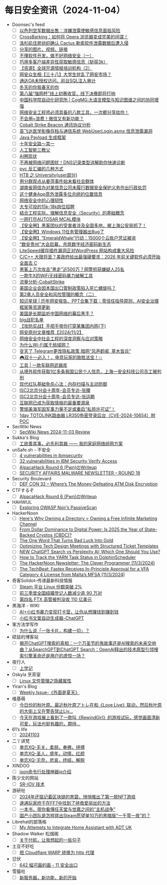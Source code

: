 # 每日安全资讯（2024-11-04）

- Doonsec's feed
  - [ ] [以色列空军数据出售：涉嫌泄露使敏感信息面临风险](https://mp.weixin.qq.com/s?__biz=MzkxNDM4OTM3OQ==&mid=2247504139&idx=1&sn=90508de133819766a472a2ad19a10ccd)
  - [ ] [CrossBarking：如何将 Opera 浏览器变成完美的间谍！](https://mp.weixin.qq.com/s?__biz=MzkxNDM4OTM3OQ==&mid=2247504139&idx=2&sn=7e9fb660d934f3fe9120a7cf8dcead03)
  - [ ] [洛杉矶住房组织确认 Cactus 勒索软件泄露数据后遭入侵](https://mp.weixin.qq.com/s?__biz=MzkxNDM4OTM3OQ==&mid=2247504139&idx=3&sn=cb4c8dae458fa8ddc73daa4d7daff81e)
  - [ ] [分享的图片、视频、链接](https://mp.weixin.qq.com/s?__biz=MzI2NTUyODMwNA==&mid=2247483727&idx=1&sn=8dd1c137be100c5e0f6f050ce76bed86)
  - [ ] [不懂软件开发，做不好网络安全（一）](https://mp.weixin.qq.com/s?__biz=MzI3NzM5NDA0NA==&mid=2247489706&idx=1&sn=49b24fca5fc8aa9d89181bfeb0446aa8)
  - [ ] [巧用多客户端差异性获取敏感信息（斩获3k）](https://mp.weixin.qq.com/s?__biz=MzIzMTIzNTM0MA==&mid=2247496277&idx=1&sn=9a7c2587ffacd0a2ba9bd43412ce5408)
  - [ ] [【资源】全球开源情报培训机构（2）](https://mp.weixin.qq.com/s?__biz=MzI2MTE0NTE3Mw==&mid=2651147531&idx=1&sn=1452cce43ce8113857ee2df05049ab14)
  - [ ] [网安众生相【三十八】大学生扰乱了网安市场？](https://mp.weixin.qq.com/s?__biz=MzI1Mjc3NTUwMQ==&mid=2247536014&idx=1&sn=c6dbeb92f222710f0069802645d37b65)
  - [ ] [通达OA未授权访问、前台SQL注入审计](https://mp.weixin.qq.com/s?__biz=Mzg2NDg2MDIxNQ==&mid=2247484951&idx=1&sn=0dae3f9deadbe40f81ba47cda779796e)
  - [ ] [冬天的你我春天的你](https://mp.weixin.qq.com/s?__biz=MzAxOTk3NTg5OQ==&mid=2247491555&idx=1&sn=b38037639cef41d01b72f1ce72f8f909)
  - [ ] [第八届“强网杯”线上初赛收官，线下决赛即将打响](https://mp.weixin.qq.com/s?__biz=Mzg4MjY3NDQ2Ng==&mid=2247487338&idx=1&sn=1f53c55b4276ce67575f51597f3dda72)
  - [ ] [中国科学院自动化研究所 | CogMG:大语言模型与知识图谱之间的协同增强](https://mp.weixin.qq.com/s?__biz=MzU5MTM5MTQ2MA==&mid=2247491314&idx=1&sn=b2fbcae0528c2f129f61363cf980d4e6)
  - [ ] [网络安全工程师必须具备的八款工具，一次都分享给你！](https://mp.weixin.qq.com/s?__biz=MzIyMzIwNzAxMQ==&mid=2649462610&idx=1&sn=906851852c0d5692c6e9518ea394d524)
  - [ ] [不会用=浪费！微信又有新功能？](https://mp.weixin.qq.com/s?__biz=MjM5ODYwMjI2MA==&mid=2649786334&idx=1&sn=a9af6d8aa89c0c9c5a5e83c13558ab4c)
  - [ ] [Cobalt Strike Beacon 通讯协议分析](https://mp.weixin.qq.com/s?__biz=MzI5MzkwMzU1Nw==&mid=2247485161&idx=1&sn=0ce9804d150eb7cf5d30969af1eca348)
  - [ ] [英飞达医学影像存档与通信系统 WebUserLogin.asmx 信息泄露漏洞](https://mp.weixin.qq.com/s?__biz=MzkzMTcwMTg1Mg==&mid=2247488793&idx=1&sn=600d11f7470d5babb37801dd5ed65fa3)
  - [ ] [Java Payload 生成框架](https://mp.weixin.qq.com/s?__biz=MzkyMTQwNjA4NA==&mid=2247485113&idx=1&sn=5b2f01ec944270c6c7e2262689c37c65)
  - [ ] [十年安全路～其一](https://mp.weixin.qq.com/s?__biz=Mzg5OTkwMjEwMg==&mid=2247483815&idx=1&sn=c4600b289c816b1eea656c8826d2c2d7)
  - [ ] [人工智能三教父](https://mp.weixin.qq.com/s?__biz=MzI3MDY0Nzg1Nw==&mid=2247489230&idx=1&sn=a3536c4b883d3fe7561fed33a75ea014)
  - [ ] [AI圈现状](https://mp.weixin.qq.com/s?__biz=MzU4NDY3MTk2NQ==&mid=2247490804&idx=1&sn=ceaa99b6053fd09c6fd068eae3318853)
  - [ ] [不再被网络问题困扰！DNS记录类型详解助你快速诊断](https://mp.weixin.qq.com/s?__biz=MzI5MjY4MTMyMQ==&mid=2247486521&idx=1&sn=88ac10e02067499f6b6782fd42faf612)
  - [ ] [pyc 反汇编的几种方式](https://mp.weixin.qq.com/s?__biz=MzI2ODAwNjcyNQ==&mid=2247484023&idx=1&sn=12264bd4f8dffd08060f64cce098c46f)
  - [ ] [HTB 之 University(user部分)](https://mp.weixin.qq.com/s?__biz=MzkxMjYyMjA3Mg==&mid=2247485076&idx=1&sn=724e31274c73dd3386945c370ddd9dfb)
  - [ ] [用分群观点从姜萍事件始末看社会群体](https://mp.weixin.qq.com/s?__biz=Mzg4NDY4Mzk3Mw==&mid=2247485368&idx=1&sn=9f29ff4c85fd5b34e863e1d84e0d23e1)
  - [ ] [湖南省网信办对某信息公司未履行数据安全保护义务作出行政处罚](https://mp.weixin.qq.com/s?__biz=MzI0NzE4ODk1Mw==&mid=2652093952&idx=1&sn=e199806271939ae5d5e856707df22037)
  - [ ] [这个健身App意外泄露多位总统的位置信息](https://mp.weixin.qq.com/s?__biz=MzI0NzE4ODk1Mw==&mid=2652093952&idx=2&sn=6b8144f1433550ae4bbd9f24542cfa47)
  - [ ] [网络安全中的心理韧性](https://mp.weixin.qq.com/s?__biz=MzkyODYwODkyMA==&mid=2247484457&idx=1&sn=b586cc6a8c1aa8adf959c0863e48de0c)
  - [ ] [大专可投的15k-18k岗位招聘](https://mp.weixin.qq.com/s?__biz=MzkyOTQzNjIwNw==&mid=2247489830&idx=1&sn=e0c8bf5d8d3c0ce1d9e34d427b34f996)
  - [ ] [结合工程实际，理解信息安全（Security）的基础概念](https://mp.weixin.qq.com/s?__biz=MzIzOTc2OTAxMg==&mid=2247545514&idx=1&sn=6ed53281744abac1a11a8c4035dca9f0)
  - [ ] [一网打尽AUTOSAR MCAL模块](https://mp.weixin.qq.com/s?__biz=MzIzOTc2OTAxMg==&mid=2247545514&idx=2&sn=f9e354eae1070ae3b4048a5e3cbb2dca)
  - [ ] [【安全圈】黑客团伙的受害者涉及全国多地，被上海公安局抓了！](https://mp.weixin.qq.com/s?__biz=MzIzMzE4NDU1OQ==&mid=2652065701&idx=1&sn=a03b2b8222f01674be8fdf329477ccd3)
  - [ ] [【安全圈】Windows 11任务管理器出Bug了](https://mp.weixin.qq.com/s?__biz=MzIzMzE4NDU1OQ==&mid=2652065701&idx=2&sn=285bee2a1e0729e0a0bedcd8d0af5585)
  - [ ] [【安全圈】“EmeraldWhale”行动：15000个云账户凭证被盗](https://mp.weixin.qq.com/s?__biz=MzIzMzE4NDU1OQ==&mid=2652065701&idx=3&sn=c586e5ad23db24223b39fea41e8bb896)
  - [ ] [“数安贵州”大会启幕，共筑数字经济密码新生态](https://mp.weixin.qq.com/s?__biz=MzI5NTM4OTQ5Mg==&mid=2247631817&idx=1&sn=382bf0dfdbad915b9566cad206de77a7)
  - [ ] [LiteSpeed缓存插件漏洞正对WordPress 网站构成重大风险](https://mp.weixin.qq.com/s?__biz=MzI5NTM4OTQ5Mg==&mid=2247631817&idx=2&sn=0ed49d551b896693f6ee10bd6af08488)
  - [ ] [C/C++ 大限将至？美政府给出最强硬要求：2026 年前关键软件必须开始全面去 C](https://mp.weixin.qq.com/s?__biz=MzI5NTM4OTQ5Mg==&mid=2247631817&idx=3&sn=edb52c0987c463147190d405e132b552)
  - [ ] [黑客上万次攻击“黑走”近500万？网警抓获嫌疑人25名](https://mp.weixin.qq.com/s?__biz=MzI5NTM4OTQ5Mg==&mid=2247631817&idx=4&sn=9fd339040c9b71a2905dbe9c33961f95)
  - [ ] [一款牛X的WiFi无线密码暴力破解工具](https://mp.weixin.qq.com/s?__biz=Mzk0NjQ5MTM1MA==&mid=2247492524&idx=1&sn=4dfca1dc45e2b911a57490cbdcb93fa7)
  - [ ] [流量分析-CobaltStrike](https://mp.weixin.qq.com/s?__biz=MzU1NjczNjA0Nw==&mid=2247485417&idx=1&sn=bbb86c05f134ff7b7a697f99069aee52)
  - [ ] [美国企业会因本国出口管制政策陷入死亡螺旋吗？](https://mp.weixin.qq.com/s?__biz=MzI1OTExNDY1NQ==&mid=2651616760&idx=1&sn=f52a9403c16d33f03b48f13a0625c98f)
  - [ ] [第2章人员安全和风险管理的概念（二）](https://mp.weixin.qq.com/s?__biz=Mzg3NTU1OTc3Mw==&mid=2247484456&idx=1&sn=75960b91929319e68262e6fd2512b710)
  - [ ] [知识星球 | 历年网安报告、PPT合集下载；零信任指导原则、AI安全治理框架等资源更新](https://mp.weixin.qq.com/s?__biz=MzU5ODgzNTExOQ==&mid=2247630701&idx=1&sn=79266d7ca4981c899ece0b831cafa7f9)
  - [ ] [美国是长期监听中国网络的幕后黑手？](https://mp.weixin.qq.com/s?__biz=MzkxMjYxODcyNA==&mid=2247484501&idx=1&sn=444610837231545ee5f800d044b20f36)
  - [ ] [blg战犯名单](https://mp.weixin.qq.com/s?__biz=MzkxOTI5NzY4MA==&mid=2247486083&idx=1&sn=b68d24369adea5b99ad3ac11022b91af)
  - [ ] [【攻防实战】手把手带你打穿某集团内网(下)](https://mp.weixin.qq.com/s?__biz=Mzg5NTU2NjA1Mw==&mid=2247493852&idx=1&sn=0f8e8367f2b3993a0a2bda35a5270302)
  - [ ] [网安原创文章推荐【2024/11/2】](https://mp.weixin.qq.com/s?__biz=MzAxNzg3NzMyNQ==&mid=2247489089&idx=1&sn=0e536cbb87f90ecca160b2a81c8d1c9e)
  - [ ] [网络安全中社会工程的深度洞察与应对策略](https://mp.weixin.qq.com/s?__biz=Mzg2NTk4MTE1MQ==&mid=2247486111&idx=1&sn=1c08196ca2c1868532e7f880d0007f48)
  - [ ] [为什么Wi-Fi属于局域网？](https://mp.weixin.qq.com/s?__biz=MzIxNTM3NDE2Nw==&mid=2247490209&idx=1&sn=f0a231bacde46f0eaefb8fe413760817)
  - [ ] [变天了,Telegram更改隐私政策,暗网“风声鹤唳, 草木皆兵”](https://mp.weixin.qq.com/s?__biz=MzkxOTUyOTc0NQ==&mid=2247491873&idx=1&sn=9ee8c7fc32775666649ca3f9f51a2486)
  - [ ] [🎮双十一必入！，电竞玩家的致胜法宝！💥](https://mp.weixin.qq.com/s?__biz=Mzg2MjkwMDY3OA==&mid=2247485469&idx=1&sn=6ebe44143c260dd03013d35f904cf528)
  - [ ] [工具 | 一款车联网武器库](https://mp.weixin.qq.com/s?__biz=MzkxNTY4NTQwMg==&mid=2247483932&idx=1&sn=cd82f5a774db85a0b00cb6f9e5960fff)
  - [ ] [从境外软件获取1亿多条我国公民个人信息，上海一安全科技公司员工被判刑](https://mp.weixin.qq.com/s?__biz=MzIxMDIwODM2MA==&mid=2653931015&idx=1&sn=53c91eca37d26101577eaba3877afedc)
  - [ ] [现代红队基础免杀心法：内存扫描与主动防御](https://mp.weixin.qq.com/s?__biz=MzU0NDc0NTY3OQ==&mid=2247487998&idx=1&sn=415f4a52fb1e19b8764a041c6e1ddec0)
  - [ ] [ISC2北京分会十周年-会员专访-张臻](https://mp.weixin.qq.com/s?__biz=MzAxMzEyMjQ4Mg==&mid=2688531230&idx=1&sn=eb5a5b3d2702b3784f74a15551f700c2)
  - [ ] [ISC2北京分会十周年-会员专访-张运鹏](https://mp.weixin.qq.com/s?__biz=MzAxMzEyMjQ4Mg==&mid=2688531230&idx=2&sn=d369a9d158e852a45db7b27179e6ccd2)
  - [ ] [互联网已成为获取情报的最重要源泉](https://mp.weixin.qq.com/s?__biz=MzkxNzU5MjE0OA==&mid=2247485269&idx=1&sn=60da23596fd7233e5b9a24b7aa48379d)
  - [ ] [警惕美海军因军事力量不足或重启“私掠许可证”！](https://mp.weixin.qq.com/s?__biz=MzkxMTA3MDk3NA==&mid=2247486580&idx=1&sn=6f02471a83940e149ad29036bbaaa095)
  - [ ] [1day TOTOLINK路由器 LR350免密登录后台（CVE-2024-10654）附POC](https://mp.weixin.qq.com/s?__biz=MzkzNzU5MDMxOA==&mid=2247484113&idx=1&sn=b22a7f15608d9f77dd44cd962b9e7bb9)
- SecWiki News
  - [ ] [SecWiki News 2024-11-03 Review](http://www.sec-wiki.com/?2024-11-03)
- Sukka's Blog
  - [ ] [工欲善其事，必先利其器 —— 我的家庭网络组网方案](https://blog.skk.moe/post/home-network-setup/)
- unSafe.sh - 不安全
  - [ ] [4 vulnerabilities in ibmsecurity](https://buaq.net/go-270782.html)
  - [ ] [32 vulnerabilities in IBM Security Verify Access](https://buaq.net/go-270783.html)
  - [ ] [AlpacaHack Round 6 (Pwn)のWriteup](https://buaq.net/go-270778.html)
  - [ ] [SECURITY AFFAIRS MALWARE NEWSLETTER – ROUND 18](https://buaq.net/go-270779.html)
- Security Boulevard
  - [ ] [DEF CON 32 – Where’s The Money-Defeating ATM Disk Encryption](https://securityboulevard.com/2024/11/def-con-32-wheres-the-money-defeating-atm-disk-encryption/)
- CTFするぞ
  - [ ] [AlpacaHack Round 6 (Pwn)のWriteup](https://ptr-yudai.hatenablog.com/entry/2024/11/03/233033)
- HAHWUL
  - [ ] [Exploring OWASP Noir’s PassiveScan](https://www.hahwul.com/2024/11/03/passivescan-in-owasp-noir/)
- HackerNoon
  - [ ] [Here's Why Owning a Directory = Owning a Free Infinite Marketing Channel](https://hackernoon.com/heres-why-owning-a-directory-owning-a-free-infinite-marketing-channel?source=rss)
  - [ ] [From Dollar Dominance to Digital Power: Is 2025 the Year of State-Backed Cryptos (CBDC)?](https://hackernoon.com/from-dollar-dominance-to-digital-power-is-2025-the-year-of-state-backed-cryptos-cbdc?source=rss)
  - [ ] [The One Word That Turns Bad Luck Into Gold](https://hackernoon.com/the-one-word-that-turns-bad-luck-into-gold?source=rss)
  - [ ] [Optimizing Tech Design Meetings with Structured Ticket Templates](https://hackernoon.com/optimizing-tech-design-meetings-with-structured-ticket-templates?source=rss)
  - [ ] [NEW ChatGPT Search vs Perplexity AI: Which One Should You Use?](https://hackernoon.com/new-chatgpt-search-vs-perplexity-ai-which-one-should-you-use?source=rss)
  - [ ] [How to Track the YARN Task Status in DolphinScheduler](https://hackernoon.com/how-to-track-the-yarn-task-status-in-dolphinscheduler?source=rss)
  - [ ] [The HackerNoon Newsletter: The Clever Programmer (11/3/2024)](https://hackernoon.com/11-3-2024-newsletter?source=rss)
  - [ ] [The TechBeat: Fastex Receives In-Principle Approval for a VFA Category 4 License from Malta’s MFSA  (11/3/2024)](https://hackernoon.com/11-3-2024-techbeat?source=rss)
- 奇客Solidot–传递最新科技情报
  - [ ] [Steam 平台 Linux 份额突破 2%](https://www.solidot.org/story?sid=79667)
  - [ ] [前三季度全国结婚登记人数减少逾 90 万对](https://www.solidot.org/story?sid=79666)
  - [ ] [第四名 FTX 高管被判没收 110 亿美元](https://www.solidot.org/story?sid=79665)
- 黑海洋 - WIKI
  - [ ] [AI+小红书暴力变现打卡营，让你从想赚钱到赚到钱](https://blog.upx8.com/4380)
  - [ ] [小红书文案自动生成器-ChatGPT](https://blog.upx8.com/4379)
- 笨方法学写作
  - [ ] [为什么说「一张卡片，构建一切」？](https://cnfeat.com/2024/11/03/OneCardAll.html)
- 硕鼠的博客站
  - [ ] [揭开ChatGPT搜索的真相：一个万圣节的鬼故事还是AI搜索的未来交响曲？从SearchGPT到ChatGPT Search：OpenAI释出的技术原型引领搜索引擎革命还是用户的虚惊一场？](https://lukefan.com/2024/11/03/%e6%8f%ad%e5%bc%80chatgpt%e6%90%9c%e7%b4%a2%e7%9a%84%e7%9c%9f%e7%9b%b8%ef%bc%9a%e4%b8%80%e4%b8%aa%e4%b8%87%e5%9c%a3%e8%8a%82%e7%9a%84%e9%ac%bc%e6%95%85%e4%ba%8b%e8%bf%98%e6%98%afai%e6%90%9c%e7%b4%a2/)
- 夜行人
  - [ ] [上学记](http://wwj718.github.io/post/%E8%AF%BB%E4%B9%A6/shangxueji/)
- Oskyla 烹茶室
  - [ ] [Linux 文件管理之隐藏属性](https://frytea.com/archives/1327/)
- Yiran's Blog
  - [ ] [Weekly Issue-《外面是夏天》](https://zdyxry.github.io/2024/11/03/Weekly-Issue-%E5%A4%96%E9%9D%A2%E6%98%AF%E5%A4%8F%E5%A4%A9/)
- 维基萌
  - [ ] [今日份的秋叶原。最近秋叶原アトレ在和《Love Live》联动，然后秋叶原的大街上又在警告禁止Liv...](https://www.wikimoe.com/post/smcv5tzq)
  - [ ] [今天在游戏展上看到了一款叫《RewindGirl》的游戏试玩，感觉画面清新可爱，玩法也挺有趣的，期待...](https://www.wikimoe.com/post/kw858t02)
- 61’s life
  - [ ] [20241103](https://61.life/2024/1103)
- 二丫讲梵
  - [ ] [单恋XQ-无关，柔弱，奉佛，拼搏](https://wiki.eryajf.net/pages/53fce7/)
  - [ ] [单恋XQ-圣人，盛年，动情，红颜](https://wiki.eryajf.net/pages/d0a642/)
  - [ ] [单恋XQ-无奈，悲哀，终结，解脱](https://wiki.eryajf.net/pages/a22411/)
- XINDOO
  - [ ] [json命令行处理神器jq介绍](https://zxs.io/article/1982)
- 陈少文的网站
  - [ ] [SR-IOV 技术](https://www.chenshaowen.com/blog/sr-iov-technique.html)
- 游研社
  - [ ] [2024年还惦记着区块链的育碧，悄悄推出了第一款NFT游戏](https://www.yystv.cn/p/12249)
  - [ ] [速通玩家终于在FF7中找到了拯救爱丽丝的方法](https://www.yystv.cn/p/12248)
  - [ ] [一本书，带你看懂任天堂与世嘉之间的“主机战争”](https://www.yystv.cn/p/12247)
  - [ ] [国产小团队是怎样搓出Steam愿望单10万的黑暗版“一千零一夜”的？](https://www.yystv.cn/p/12246)
- Librehat的部落格
  - [ ] [My Attempts to Integrate Home Assistant with ADT UK](https://www.librehat.com/my-attempts-to-integrate-home-assistant-with-adt-uk/)
- Shadow Walker 松烟阁
  - [ ] [关于付航，让我想起的一些句子](https://www.edony.ink/some-quotations/)
- 土豆不好吃
  - [ ] [把 Cloudflare WARP 转换为 http 代理](https://dmesg.app/warp-http-proxy.html)
- 愆伏
  - [ ] [642 幅可画的画 - 11 安全出口](https://www.tortorse.com/archives/emergency-exit-of-642-things-to-draw/)
- 雪猫社
  - [ ] [新服务器，新功能，新的开始](https://www.yukicat.net/3266/)
